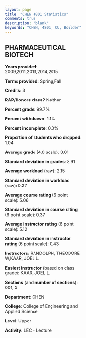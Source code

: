 ```yaml
---
layout: page
title: "CHEN 4801 Statistics"
comments: true
description: "blank"
keywords: "CHEN, 4801, CU, Boulder"
--- 
```

<head>
<script src="https://ajax.googleapis.com/ajax/libs/jquery/2.1.3/jquery.min.js"></script>
<script src="https://dl.dropboxusercontent.com/s/pc42nxpaw1ea4o9/highcharts.js?dl=0"></script>
<!-- <script src="../assets/js/highcharts.js"></script> -->
<style type="text/css">@font-face {
	font-family: "Bebas Neue";
	src: url(https://www.filehosting.org/file/details/544349/BebasNeue%20Regular.otf) format("opentype");
	}
	h1.Bebas { 
		font-family: "Bebas Neue", Verdana, Tahoma;
	}
</style>
</head>
<body>
	<div id="container" style="float: right; width: 45%; height: 88%; margin-left: 2.5%; margin-right: 2.5%;"></div>
	<script language="JavaScript">
		$(document).ready(function() {
		var chart = {type: 'column'};
		var title = {text: 'Grade Distribution'};
		var xAxis = {categories: ['A','B','C','D','F'],crosshair: true};
		var yAxis = {min: 0,title: {text: 'Percentage'}};
		var tooltip = {headerFormat: '<center><b><span style="font-size:20px">{point.key}</span></b></center>',
		               pointFormat: '<td style="padding:0"><b>{point.y:.1f}%</b></td>',
		               footerFormat: '</table>',shared: true,useHTML: true};
		var plotOptions = {column: {pointPadding: 0.0,borderWidth: 0}};  
		var credits = {enabled: false};var series= [{name: 'Percent',data: [24.21,53.68,20.35,1.75,0.0,]}];
		var json = {};
		json.chart = chart;
		json.title = title;
		json.tooltip = tooltip;
		json.xAxis = xAxis;
		json.yAxis = yAxis;  
		json.series = series;
		json.plotOptions = plotOptions;  
		json.credits = credits;
		$('#container').highcharts(json);
	});
	</script>
</body>
			   
## PHARMACEUTICAL BIOTECH

**Years provided**: 2009,2011,2013,2014,2015

**Terms provided**: Spring,Fall

**Credits**: 3

**RAP/Honors class?** Neither

**Percent grade**: 99.7%

**Percent withdrawn**: 1.1%

**Percent incomplete**: 0.0%

**Proportion of students who dropped**: 1.04

**Average grade** (4.0 scale): 3.01

**Standard deviation in grades**: 8.91

**Average workload** (raw): 2.15

**Standard deviation in workload** (raw): 0.27

**Average course rating** (6 point scale): 5.06

**Standard deviation in course rating** (6 point scale): 0.37

**Average instructor rating** (6 point scale): 5.12

**Standard deviation in instructor rating** (6 point scale): 0.43

**Instructors**: RANDOLPH, THEODORE W,KAAR, JOEL L.

**Easiest instructor** (based on class grade): KAAR, JOEL L.

**Sections** (and **number of sections**): 001, 5

**Department**: CHEN

**College**: College of Engineering and Applied Science

**Level**: Upper

**Activity**: LEC - Lecture
